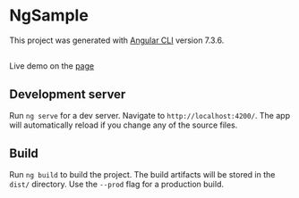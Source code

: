 # NgSample

This project was generated with [Angular CLI](https://github.com/angular/angular-cli) version 7.3.6.

##
Live demo on the [page](http://www.coweb.cz/ng-sample)

## Development server

Run `ng serve` for a dev server. Navigate to `http://localhost:4200/`. The app will automatically reload if you change any of the source files.

## Build

Run `ng build` to build the project. The build artifacts will be stored in the `dist/` directory. Use the `--prod` flag for a production build.
